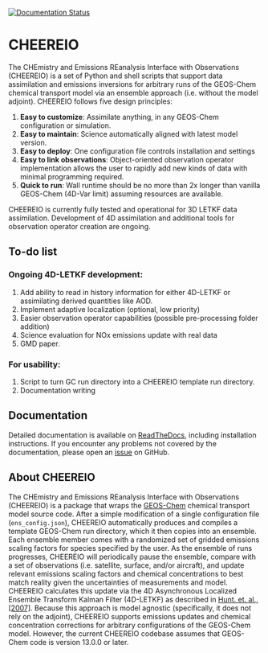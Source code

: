 [![Documentation Status](https://readthedocs.org/projects/cheereio/badge/?version=latest)](https://cheereio.readthedocs.io/en/latest/?badge=latest)

# CHEEREIO

The CHEmistry and Emissions REanalysis Interface with Observations (CHEEREIO) is a set of Python and shell scripts that support data assimilation and emissions inversions for arbitrary runs of the GEOS-Chem chemical transport model via an ensemble approach (i.e. without the model adjoint). CHEEREIO follows five design principles:

1. **Easy to customize**: Assimilate anything, in any GEOS-Chem configuration or simulation.
2. **Easy to maintain**: Science automatically aligned with latest model version.
3. **Easy to deploy**: One configuration file controls installation and settings
4. **Easy to link observations**: Object-oriented observation operator implementation allows the user to rapidly add new kinds of data with minimal programming required.
5. **Quick to run**: Wall runtime should be no more than 2x longer than vanilla GEOS-Chem (4D-Var limit) assuming resources are available.

CHEEREIO is currently fully tested and operational for 3D LETKF data assimilation. Development of 4D assimilation and additional tools for observation operator creation are ongoing.

## To-do list

### Ongoing 4D-LETKF development:

1. Add ability to read in history information for either 4D-LETKF or assimilating derived quantities like AOD.
2. Implement adaptive localization (optional, low priority)
3. Easier observation operator capabilities (possible pre-processing folder addition)
4. Science evaluation for NOx emissions update with real data
5. GMD paper.

### For usability:

1. Script to turn GC run directory into a CHEEREIO template run directory.
2. Documentation writing

## Documentation
Detailed documentation is available on [ReadTheDocs](https://cheereio.readthedocs.io), including installation instructions. If you encounter any problems not covered by the documentation, please open an [issue](https://github.com/drewpendergrass/CHEEREIO/issues) on GitHub.

## About CHEEREIO
The CHEmistry and Emissions REanalysis Interface with Observations (CHEEREIO) is a package that wraps the [GEOS-Chem](https://github.com/geoschem) chemical transport model source code. After a simple modification of a single configuration file (`ens_config.json`), CHEEREIO automatically produces and compiles a template GEOS-Chem run directory, which it then copies into an ensemble. Each ensemble member comes with a randomized set of gridded emissions scaling factors for species specified by the user. As the ensemble of runs progresses, CHEEREIO will periodically pause the ensemble, compare with a set of observations (i.e. satellite, surface, and/or aircraft), and update relevant emissions scaling factors and chemical concentrations to best match reality given the uncertainties of measurements and model. CHEEREIO calculates this update via the 4D Asynchronous Localized Ensemble Transform Kalman Filter (4D-LETKF) as described in [Hunt. et. al., \[2007\]](https://doi.org/10.1016/j.physd.2006.11.008). Because this approach is model agnostic (specifically, it does not rely on the adjoint), CHEEREIO supports emissions updates and chemical concentration corrections for arbitrary configurations of the GEOS-Chem model. However, the current CHEEREIO codebase assumes that GEOS-Chem code is version 13.0.0 or later.

